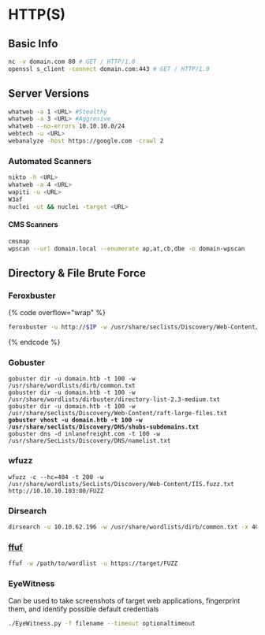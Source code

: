 # HTTP(S)

## Basic Info

```bash
nc -v domain.com 80 # GET / HTTP/1.0
openssl s_client -connect domain.com:443 # GET / HTTP/1.0
```

## Server Versions

```bash
whatweb -a 1 <URL> #Stealthy
whatweb -a 3 <URL> #Aggresive
whatweb --no-errors 10.10.10.0/24
webtech -u <URL>
webanalyze -host https://google.com -crawl 2
```

### Automated Scanners

```bash
nikto -h <URL>
whatweb -a 4 <URL>
wapiti -u <URL>
W3af
nuclei -ut && nuclei -target <URL>
```

#### CMS Scanners

```bash
cmsmap
wpscan --url domain.local --enumerate ap,at,cb,dbe -o domain-wpscan
```

## Directory & File Brute Force

### Feroxbuster

{% code overflow="wrap" %}
```bash
feroxbuster -u http://$IP -w /usr/share/seclists/Discovery/Web-Content/raft-medium-directories.txt -t 150 -x php,jsp,html,txt,.bak,sh,py,pl,c,aspx,asp -o feroxbuster.out -C 404,403
```
{% endcode %}

### Gobuster

<pre class="language-bash"><code class="lang-bash">gobuster dir -u domain.htb -t 100 -w /usr/share/wordlists/dirb/common.txt
gobuster dir -u domain.htb -t 100 -w /usr/share/wordlists/dirbuster/directory-list-2.3-medium.txt 
gobuster dir -u domain.htb -t 100 -w /usr/share/seclists/Discovery/Web-Content/raft-large-files.txt
<strong>gobuster vhost -u domain.htb -t 100 -w /usr/share/seclists/Discovery/DNS/shubs-subdomains.txt
</strong>gobuster dns -d inlanefreight.com -t 100 -w /usr/share/SecLists/Discovery/DNS/namelist.txt</code></pre>

### wfuzz

```
wfuzz -c --hc=404 -t 200 -w /usr/share/wordlists/SecLists/Discovery/Web-Content/IIS.fuzz.txt http://10.10.10.103:80/FUZZ
```

### Dirsearch

```bash
dirsearch -u 10.10.62.196 -w /usr/share/wordlists/dirb/common.txt -x 404 -t 100 
```

### [ffuf](https://github.com/ffuf/ffuf)

```bash
ffuf -w /path/to/wordlist -u https://target/FUZZ
```

### EyeWitness

Can be used to take screenshots of target web applications, fingerprint them, and identify possible default credentials

```bash
./EyeWitness.py -f filename --timeout optionaltimeout
```

